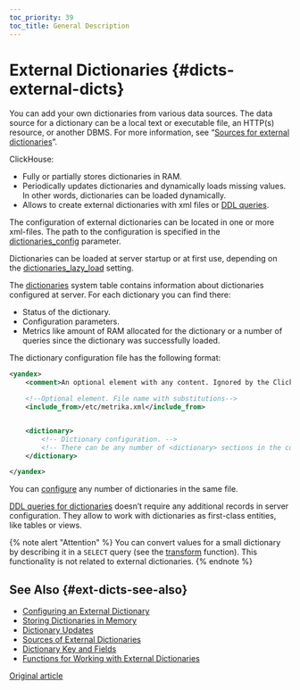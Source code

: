 ```yaml
---
toc_priority: 39
toc_title: General Description
---
```


# External Dictionaries {#dicts-external-dicts}

You can add your own dictionaries from various data sources. The data source for a dictionary can be a local text or executable file, an HTTP(s) resource, or another DBMS. For more information, see “[Sources for external dictionaries](../../../sql-reference/dictionaries/external-dictionaries/external-dicts-dict-sources.md)”.

ClickHouse:

-   Fully or partially stores dictionaries in RAM.
-   Periodically updates dictionaries and dynamically loads missing values. In other words, dictionaries can be loaded dynamically.
-   Allows to create external dictionaries with xml files or [DDL queries](../../../sql-reference/statements/create/dictionary.md).

The configuration of external dictionaries can be located in one or more xml-files. The path to the configuration is specified in the [dictionaries_config](../../../operations/server-configuration-parameters/settings.md#server_configuration_parameters-dictionaries_config) parameter.

Dictionaries can be loaded at server startup or at first use, depending on the [dictionaries_lazy_load](../../../operations/server-configuration-parameters/settings.md#server_configuration_parameters-dictionaries_lazy_load) setting.

The [dictionaries](../../../operations/system-tables/dictionaries.md#system_tables-dictionaries) system table contains information about dictionaries configured at server. For each dictionary you can find there:

-   Status of the dictionary.
-   Configuration parameters.
-   Metrics like amount of RAM allocated for the dictionary or a number of queries since the dictionary was successfully loaded.

The dictionary configuration file has the following format:

``` xml
<yandex>
    <comment>An optional element with any content. Ignored by the ClickHouse server.</comment>

    <!--Optional element. File name with substitutions-->
    <include_from>/etc/metrika.xml</include_from>


    <dictionary>
        <!-- Dictionary configuration. -->
        <!-- There can be any number of <dictionary> sections in the configuration file. -->
    </dictionary>

</yandex>
```

You can [configure](../../../sql-reference/dictionaries/external-dictionaries/external-dicts-dict.md) any number of dictionaries in the same file.

[DDL queries for dictionaries](../../../sql-reference/statements/create/dictionary.md) doesn’t require any additional records in server configuration. They allow to work with dictionaries as first-class entities, like tables or views.

{% note alert "Attention" %}
    You can convert values for a small dictionary by describing it in a `SELECT` query (see the [transform](../../../sql-reference/functions/other-functions.md) function). This functionality is not related to external dictionaries.
{% endnote %}

## See Also {#ext-dicts-see-also}

-   [Configuring an External Dictionary](../../../sql-reference/dictionaries/external-dictionaries/external-dicts-dict.md)
-   [Storing Dictionaries in Memory](../../../sql-reference/dictionaries/external-dictionaries/external-dicts-dict-layout.md)
-   [Dictionary Updates](../../../sql-reference/dictionaries/external-dictionaries/external-dicts-dict-lifetime.md)
-   [Sources of External Dictionaries](../../../sql-reference/dictionaries/external-dictionaries/external-dicts-dict-sources.md)
-   [Dictionary Key and Fields](../../../sql-reference/dictionaries/external-dictionaries/external-dicts-dict-structure.md)
-   [Functions for Working with External Dictionaries](../../../sql-reference/functions/ext-dict-functions.md)

[Original article](https://clickhouse.tech/docs/en/query_language/dicts/external_dicts/) <!--hide-->
